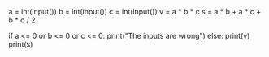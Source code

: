 a = int(input())
b = int(input())
c = int(input())
v = a * b * c
s = a * b + a * c + b * c / 2

if a <= 0 or b <= 0 or c <= 0:
    print("The inputs are wrong")
else:
    print(v)
    print(s)
